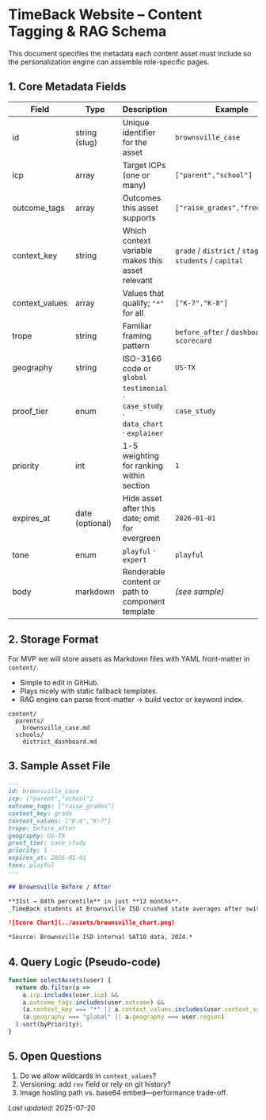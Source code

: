 # TimeBack Website – Content Tagging & RAG Schema

This document specifies the metadata each content asset must include so the personalization engine can assemble role-specific pages.

## 1. Core Metadata Fields
| Field | Type | Description | Example |
|-------|------|-------------|---------|
| id | string (slug) | Unique identifier for the asset | `brownsville_case` |
| icp | array<string> | Target ICPs (one or many) | `["parent","school"]` |
| outcome_tags | array<string> | Outcomes this asset supports | `["raise_grades","free_time"]` |
| context_key | string | Which context variable makes this asset relevant | `grade` / `district` / `stage` / `students` / `capital` |
| context_values | array<string> | Values that qualify; `"*"` for all | `["K-7","K-8"]` |
| trope | string | Familiar framing pattern | `before_after` / `dashboard` / `scorecard` |
| geography | string | ISO-3166 code or `global` | `US-TX` |
| proof_tier | enum | `testimonial` · `case_study` · `data_chart` · `explainer` | `case_study` |
| priority | int | 1-5 weighting for ranking within section | `1` |
| expires_at | date (optional) | Hide asset after this date; omit for evergreen | `2026-01-01` |
| tone | enum | `playful` · `expert` | `playful` |
| body | markdown | Renderable content or path to component template | *(see sample)* |

## 2. Storage Format
For MVP we will store assets as Markdown files with YAML front-matter in `content/`.
- Simple to edit in GitHub.
- Plays nicely with static fallback templates.
- RAG engine can parse front-matter → build vector or keyword index.

```
content/
  parents/
    brownsville_case.md
  schools/
    district_dashboard.md
```

## 3. Sample Asset File
```markdown
---
id: brownsville_case
icp: ["parent","school"]
outcome_tags: ["raise_grades"]
context_key: grade
context_values: ["K-6","K-7"]
trope: before_after
geography: US-TX
proof_tier: case_study
priority: 1
expires_at: 2026-01-01
tone: playful
---

## Brownsville Before / After

**31st → 84th percentile** in just **12 months**.  
_TimeBack students at Brownsville ISD crushed state averages after switching to 2-hour mastery blocks._

![Score Chart](../assets/brownsville_chart.png)

*Source: Brownsville ISD internal SAT10 data, 2024.*
```

## 4. Query Logic (Pseudo-code)
```js
function selectAssets(user) {
  return db.filter(a =>
    a.icp.includes(user.icp) &&
    a.outcome_tags.includes(user.outcome) &&
    (a.context_key === "*" || a.context_values.includes(user.context_value)) &&
    (a.geography === "global" || a.geography === user.region)
  ).sort(byPriority);
}
```

## 5. Open Questions
1. Do we allow wildcards in `context_values`?  
2. Versioning: add `rev` field or rely on git history?  
3. Image hosting path vs. base64 embed—performance trade-off.

*Last updated*: 2025-07-20 